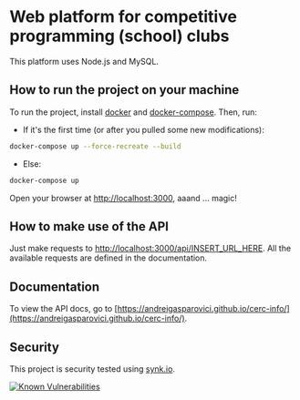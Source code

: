 # Web platform for competitive programming (school) clubs

This platform uses Node.js and MySQL.

## How to run the project on your machine

To run the project, install [docker](https://www.docker.com/) and [docker-compose](https://docs.docker.com/compose/install/). Then, run:

* If it's the first time (or after you pulled some new modifications):
```sh
docker-compose up --force-recreate --build
```

* Else:
```sh
docker-compose up
```


Open your browser at [http://localhost:3000](http://localhost:3000), aaand ... magic!

## How to make use of the API

Just make requests to [http://localhost:3000/api/INSERT_URL_HERE](http://localhost:3000/api/INSERT_URL_HERE). All the available requests are defined in the documentation.

## Documentation

To view the API docs, go to [https://andreigasparovici.github.io/cerc-info/](https://andreigasparovici.github.io/cerc-info/).

## Security

This project is security tested using [synk.io](https://snyk.io).

[![Known Vulnerabilities](https://snyk.io/test/github/andreigasparovici/cerc-info/badge.svg?targetFile=node%2Fpackage.json)](https://snyk.io/test/github/andreigasparovici/cerc-info?targetFile=node%2Fpackage.json)
